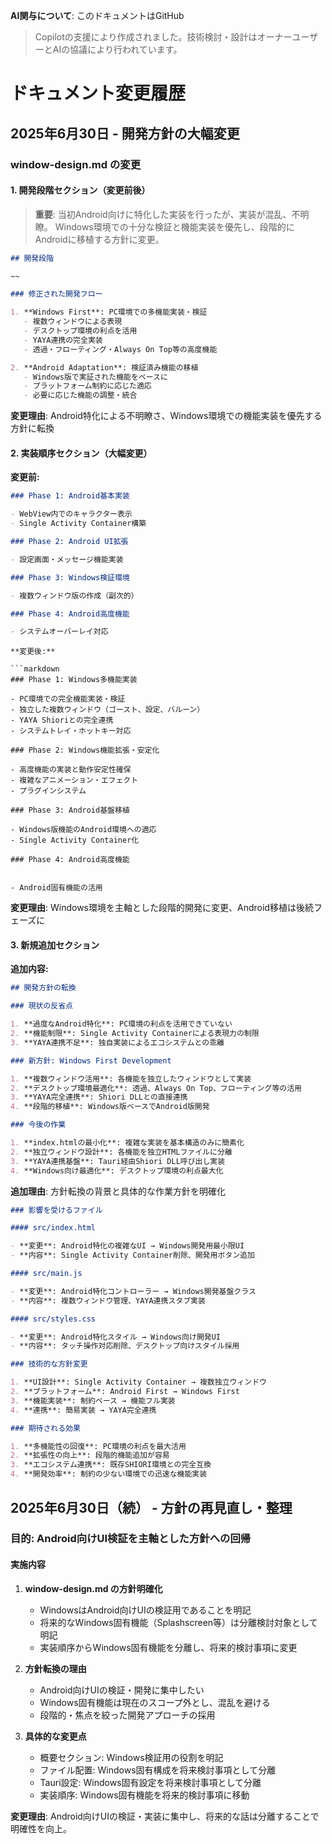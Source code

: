 **AI関与について**: このドキュメントはGitHub

> Copilotの支援により作成されました。技術検討・設計はオーナーユーザーとAIの協議により行われています。

# ドキュメント変更履歴

## 2025年6月30日 - 開発方針の大幅変更

### window-design.md の変更

#### 1. 開発段階セクション（変更前後）

> **重要**: 当初Android向けに特化した実装を行ったが、実装が混乱、不明瞭。
> Windows環境での十分な検証と機能実装を優先し、段階的にAndroidに移植する方針に変更。

```markdown
## 開発段階

~~

### 修正された開発フロー

1. **Windows First**: PC環境での多機能実装・検証
   - 複数ウィンドウによる表現
   - デスクトップ環境の利点を活用
   - YAYA連携の完全実装
   - 透過・フローティング・Always On Top等の高度機能

2. **Android Adaptation**: 検証済み機能の移植
   - Windows版で実証された機能をベースに
   - プラットフォーム制約に応じた適応
   - 必要に応じた機能の調整・統合
```

**変更理由**:
Android特化による不明瞭さ、Windows環境での機能実装を優先する方針に転換

#### 2. 実装順序セクション（大幅変更）

**変更前:**

```markdown
### Phase 1: Android基本実装

- WebView内でのキャラクター表示
- Single Activity Container構築

### Phase 2: Android UI拡張

- 設定画面・メッセージ機能実装

### Phase 3: Windows検証環境

- 複数ウィンドウ版の作成（副次的）

### Phase 4: Android高度機能

- システムオーバーレイ対応
```

````
**変更後:**

```markdown
### Phase 1: Windows多機能実装

- PC環境での完全機能実装・検証
- 独立した複数ウィンドウ（ゴースト、設定、バルーン）
- YAYA Shioriとの完全連携
- システムトレイ・ホットキー対応

### Phase 2: Windows機能拡張・安定化

- 高度機能の実装と動作安定性確保
- 複雑なアニメーション・エフェクト
- プラグインシステム

### Phase 3: Android基盤移植

- Windows版機能のAndroid環境への適応
- Single Activity Container化

### Phase 4: Android高度機能


- Android固有機能の活用
````

**変更理由**:
Windows環境を主軸とした段階的開発に変更、Android移植は後続フェーズに

#### 3. 新規追加セクション

**追加内容:**

```markdown
## 開発方針の転換

### 現状の反省点

1. **過度なAndroid特化**: PC環境の利点を活用できていない
2. **機能制限**: Single Activity Containerによる表現力の制限
3. **YAYA連携不足**: 独自実装によるエコシステムとの乖離

### 新方針: Windows First Development

1. **複数ウィンドウ活用**: 各機能を独立したウィンドウとして実装
2. **デスクトップ環境最適化**: 透過、Always On Top、フローティング等の活用
3. **YAYA完全連携**: Shiori DLLとの直接連携
4. **段階的移植**: Windows版ベースでAndroid版開発

### 今後の作業

1. **index.htmlの最小化**: 複雑な実装を基本構造のみに簡素化
2. **独立ウィンドウ設計**: 各機能を独立HTMLファイルに分離
3. **YAYA連携基盤**: Tauri経由Shiori DLL呼び出し実装
4. **Windows向け最適化**: デスクトップ環境の利点最大化
```

**追加理由**: 方針転換の背景と具体的な作業方針を明確化

```markdown
### 影響を受けるファイル

#### src/index.html

- **変更**: Android特化の複雑なUI → Windows開発用最小限UI
- **内容**: Single Activity Container削除、開発用ボタン追加

#### src/main.js

- **変更**: Android特化コントローラー → Windows開発基盤クラス
- **内容**: 複数ウィンドウ管理、YAYA連携スタブ実装

#### src/styles.css

- **変更**: Android特化スタイル → Windows向け開発UI
- **内容**: タッチ操作対応削除、デスクトップ向けスタイル採用

### 技術的な方針変更

1. **UI設計**: Single Activity Container → 複数独立ウィンドウ
2. **プラットフォーム**: Android First → Windows First
3. **機能実装**: 制約ベース → 機能フル実装
4. **連携**: 簡易実装 → YAYA完全連携

### 期待される効果

1. **多機能性の回復**: PC環境の利点を最大活用
2. **拡張性の向上**: 段階的機能追加が容易
3. **エコシステム連携**: 既存SHIORI環境との完全互換
4. **開発効率**: 制約の少ない環境での迅速な機能実装
```

## 2025年6月30日（続） - 方針の再見直し・整理

### 目的: Android向けUI検証を主軸とした方針への回帰

#### 実施内容

1. **window-design.md の方針明確化**
   - WindowsはAndroid向けUIの検証用であることを明記
   - 将来的なWindows固有機能（Splashscreen等）は分離検討対象として明記
   - 実装順序からWindows固有機能を分離し、将来的検討事項に変更

2. **方針転換の理由**
   - Android向けUIの検証・開発に集中したい
   - Windows固有機能は現在のスコープ外とし、混乱を避ける
   - 段階的・焦点を絞った開発アプローチの採用

3. **具体的な変更点**
   - 概要セクション: Windows検証用の役割を明記
   - ファイル配置: Windows固有構成を将来検討事項として分離
   - Tauri設定: Windows固有設定を将来検討事項として分離
   - 実装順序: Windows固有機能を将来的検討事項に移動

**変更理由**:
Android向けUIの検証・実装に集中し、将来的な話は分離することで明確性を向上。
